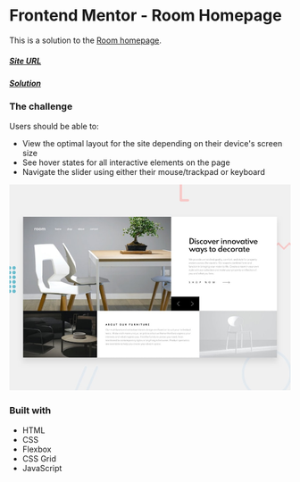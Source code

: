 # Frontend Mentor - Room Homepage

This is a solution to the [Room homepage](https://www.frontendmentor.io/challenges/room-homepage-BtdBY_ENq).

##### [Site URL](https://reverent-wozniak-e4a508.netlify.app/) 
##### [Solution](https://www.frontendmentor.io/solutions/room-homepage-with-css-grid-K4UT_T2qj)

### The challenge

Users should be able to:

- View the optimal layout for the site depending on their device's screen size
- See hover states for all interactive elements on the page
- Navigate the slider using either their mouse/trackpad or keyboard

![](./design/desktop-preview.jpg)

### Built with
- HTML
- CSS 
- Flexbox
- CSS Grid
- JavaScript
